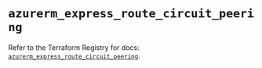 # `azurerm_express_route_circuit_peering`

Refer to the Terraform Registry for docs: [`azurerm_express_route_circuit_peering`](https://registry.terraform.io/providers/hashicorp/azurerm/3.103.0/docs/resources/express_route_circuit_peering).
